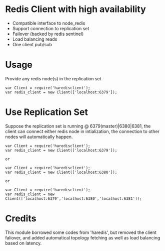 Redis Client with high availability
============
* Compatible interface to node_redis
* Support connection to replication set
* Failover (backed by redis sentinel)
* Load balancing reads
* One client pub/sub


Usage
=====
Provide any redis node(s) in the replication set

```
var Client = require('haredisclient');
var redis_client = new Client(['localhost:6379']);
```

Use Replication Set
=====
Suppose the replication set is running @ 6379(master)|6380|6381, the client can connect either redis node in intialization, the connection to other nodes will automatically happen.
```
var Client = require('haredisclient');
var redis_client = new Client(['localhost:6379']);

or 

var Client = require('haredisclient');
var redis_client = new Client(['localhost:6380']);

or

var Client = require('haredisclient');
var redis_client = new Client(['localhost:6379','localhost:6380','localhost:6381']);
```

Credits
=====
This module borrowed some codes from 'haredis', but removed the client faliover, and added automatical topology fetching as well
as load balancing based on latency.
